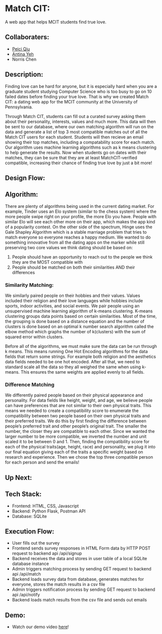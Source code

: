 # Match CIT: 
A web app that helps MCIT students find true love.
## Collaboraters: 
* [Peici Qiu](https://github.com/peiciqiu) 
* [Antina Yeh](https://github.com/antinayeh)
* Norris Chen
## Description: 
Finding love can be hard for anyone, but it is especially hard when you are a graduate student studying Computer Science who is too busy to go on 10 failed dates before finding your true love. That is why we created Match CIT: a dating web app for the MCIT community at the University of Pennsylvania. 

Through Match CIT, students can fill out a curated survey asking them about their personality, interests, values and much more. This data will then be sent to our database, where our own matching algorithm will run on the data and generate a list of top 3 most compatible matches out of all the Match CIT users for each student. Students will then recieve an email showing their top matches, including a compatability score for each match. Our algorithm uses machine learning algorithms such as k means clustering to help generate the results. Now when students go on dates with their matches, they can be sure that they are at least MatchCIT-verified compatible, increasing their chance of finding true love by just a bit more! 

## Design Flow:

## Algorithm: 

There are plenty of algorithms being used in the current dating market. For example, Tinder uses an Elo system (similar to the chess system) where the more people swipe right on your profile, the more Elo you have. People with similar Elo will see each other more on their app, which makes the app kind of a popularity contest. On the other side of the spectrum, Hinge uses the Gale Shapley Algorithm which is a stable marriage problem that tries to match everyone so everyone reaches a happy medium. We wanted to do something innovative from all the dating apps on the marker while still preserving two core values we think dating should be based on:

1) People should have an opportunity to reach out to the people we think they are the MOST compatible with
2) People should be matched on both their similarities AND their differences
### Similarity Matching:
We similarly paired people on their hobbies and their values. Values included their religion and their love languages while hobbies include sports, indoor activities, and social events. We pair people using an unsupervised machine learning algorithm of k-means clustering. K-means clustering groups data points based on certain similarities. Most of the time, the grouping is done based on a distance equation and the number of clusters is done based on an optimal k number search algorithm called the elbow method which graphs the number of k(clusters) with the sum of squared error within clusters. 

Before all of the algorithms, we must make sure the data can be run through k means. This means running One Hot Encoding algorithms for the data fields that return some strings. For example both religion and the aesthetics data fields needed to be one hot encoded. After all that, we need to standard scale all the data so they all weighed the same when using k-means. This ensures the same weights are applied evenly to all fields.

### Difference Matching
We differently paired people based on their physical appearance and personality. For data fields like height, weight, and age, we believe people can have preferences that are not similar to their own physical traits. This means we needed to create a compatibility score to enumerate the compatibility between two people based on their own physical traits and their preferred traits. We do this by first finding the difference between people’s preferred trait and other people’s original trait. The smaller the number, the closer they are compatible to each other. Since we wanted the larger number to be more compatible, we inverted the number and unit scaled it to be between 0 and 1. Then, finding the compatibility score for each of the physical traits(age, height, race) and personality, we plug it into our final equation giving each of the traits a specific weight based on research and experience. Then we chose the top three compatible person for each person and send the emails!

## Up Next:


## Tech Stack:
* Frontend: HTML, CSS, Javascript 
* Backend: Python Flask, Postman API 
* Database: SQLite

## Execution Flow: 
* User fills out the survey
* Frontend sends survey responses in HTML Form data by HTTP POST request to backend api /api/signup
* Backend receives the data and stores in user table of a local SQLite database instance
* Admin triggers matching process by sending GET request to backend api /api/match
* Backend loads survey data from database, generates matches for everyone, stores the match results in a csv file
* Admin triggers notification process by sending GET request to backend api /api/notify
* Backend loads match results from the csv file and sends out emails

## Demo: 
* Watch our demo video [here](https://www.youtube.com/watch?v=RrXoyc01ezg)! <br />
